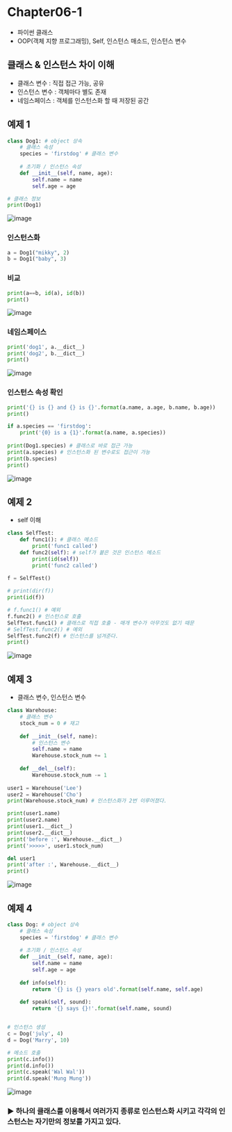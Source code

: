 # Chapter06-1
- 파이썬 클래스
- OOP(객체 지향 프로그래밍), Self, 인스턴스 매소드, 인스턴스 변수

## 클래스 & 인스턴스 차이 이해
- 클래스 변수 : 직접 접근 가능, 공유
- 인스턴스 변수 : 객체마다 별도 존재
- 네임스페이스 : 객체를 인스턴스화 할 때 저장된 공간

## 예제 1

```python
class Dog1: # object 상속
    # 클래스 속성
    species = 'firstdog' # 클래스 변수
    
    # 초기화 / 인스턴스 속성
    def __init__(self, name, age):
        self.name = name
        self.age = age

# 클래스 정보
print(Dog1)
```

![image](https://user-images.githubusercontent.com/121333241/216541914-c4e29929-deac-4995-b9b6-af9bf9b4f783.png)

### 인스턴스화

```python
a = Dog1("mikky", 2)
b = Dog1("baby", 3)
```

### 비교

```python
print(a==b, id(a), id(b))
print()
```

![image](https://user-images.githubusercontent.com/121333241/216541947-308ad84c-2869-4b99-8ba8-8a4642401039.png)

### 네임스페이스

```python
print('dog1', a.__dict__)
print('dog2', b.__dict__)
print()
```

![image](https://user-images.githubusercontent.com/121333241/216541973-d912aaab-50c1-45e1-8b52-e30f2abe6363.png)

### 인스턴스 속성 확인

```python
print('{} is {} and {} is {}'.format(a.name, a.age, b.name, b.age))
print()

if a.species == 'firstdog':
    print('{0} is a {1}'.format(a.name, a.species))
    
print(Dog1.species) # 클래스로 바로 접근 가능
print(a.species) # 인스턴스화 된 변수로도 접근이 가능
print(b.species) 
print()
```

![image](https://user-images.githubusercontent.com/121333241/216542040-79d634c3-6b7c-44eb-8ffe-31c3eee9ee1c.png)

## 예제 2
- self 이해

```python
class SelfTest:
    def func1(): # 클래스 메소드
        print('func1 called')
    def func2(self): # self가 붙은 것은 인스턴스 메소드
        print(id(self))
        print('func2 called')
        
f = SelfTest()

# print(dir(f))
print(id(f))

# f.func1() # 예외
f.func2() # 인스턴스로 호출
SelfTest.func1() # 클래스로 직접 호출 - 매개 변수가 아무것도 없기 때문
# SelfTest.func2() # 예외
SelfTest.func2(f) # 인스턴스를 넘겨준다.
print()
```

![image](https://user-images.githubusercontent.com/121333241/216542110-938d9a8c-0556-4ad6-8199-17829989bb67.png)

## 예제 3
- 클래스 변수, 인스턴스 변수

```python
class Warehouse:
    # 클래스 변수
    stock_num = 0 # 재고
    
    def __init__(self, name):
        # 인스턴스 변수
        self.name = name
        Warehouse.stock_num += 1
        
    def __del__(self):
        Warehouse.stock_num -= 1
        
user1 = Warehouse('Lee')
user2 = Warehouse('Cho')
print(Warehouse.stock_num) # 인스턴스화가 2번 이루어졌다.

print(user1.name)
print(user2.name)
print(user1.__dict__)
print(user2.__dict__)
print('before :', Warehouse.__dict__)
print('>>>>>', user1.stock_num)

del user1
print('after :', Warehouse.__dict__)
print()
```

![image](https://user-images.githubusercontent.com/121333241/216542512-282733e5-ba19-43df-969d-08a0d25176c6.png)

## 예제 4

```python
class Dog: # object 상속
    # 클래스 속성
    species = 'firstdog' # 클래스 변수
    
    # 초기화 / 인스턴스 속성
    def __init__(self, name, age):
        self.name = name
        self.age = age
        
    def info(self):
        return '{} is {} years old'.format(self.name, self.age)
    
    def speak(self, sound):
        return '{} says {}!'.format(self.name, sound)


# 인스턴스 생성    
c = Dog('july', 4)
d = Dog('Marry', 10)

# 메소드 호출
print(c.info())
print(d.info())
print(c.speak('Wal Wal'))
print(d.speak('Mung Mung'))
```

![image](https://user-images.githubusercontent.com/121333241/216542202-143b9de1-8900-4173-960f-2f8222e4ac0c.png)

### :arrow_forward: 하나의 클래스를 이용해서 여러가지 종류로 인스턴스화 시키고 각각의 인스턴스는 자기만의 정보를 가지고 있다.

